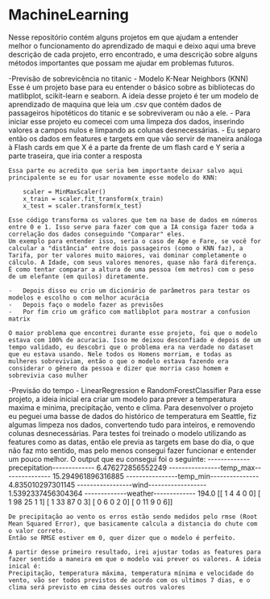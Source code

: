 # MachineLearning

Nesse repositório contém alguns projetos em que ajudam a entender melhor o funcionamento do aprendizado de maqui e deixo aqui uma breve descrição de cada projeto, erro encontrado, e uma descrição sobre alguns métodos importantes que possam me ajudar em problemas futuros.

-Previsão de sobrevicência no titanic - Modelo K-Near Neighbors (KNN)
    Esse é um projeto base para eu entender o básico sobre as bibliotecas do matlibplot, scikit-learn e seaborn.
    A ideia desse projeto é ter um modelo de aprendizado de maquina que leia um .csv que contém dados de passageiros hipotéticos do titanic e se sobreviveram ou não a ele.
    -   Para iniciar esse projeto eu comecei com uma limpeza dos dados, inserindo valores a campos nulos e limpando as colunas desnecessárias.
    -   Eu separo então os dados em features e targets em que vão servir de maneira análoga à Flash cards em que X é a parte da frente de um flash card e Y seria a parte traseira, que iria conter a resposta
    
    Essa parte eu acredito que seria bem importante deixar salvo aqui principalente se eu for usar novamente esse modelo do KNN:

        scaler = MinMaxScaler()
        x_train = scaler.fit_transform(x_train)
        x_test = scaler.transform(x_test)
         
    Esse código transforma os valores que tem na base de dados em números entre 0 e 1. Isso serve para fazer com que a IA consiga fazer toda a correlação dos dados conseguindo "Comparar" eles.
    Um exemplo para entender isso, seria o caso de Age e Fare, se você for calcular a "distância" entre dois passageiros (como o KNN faz), a Tarifa, por ter valores muito maiores, vai dominar completamente o cálculo. A Idade, com seus valores menores, quase não fará diferença. É como tentar comparar a altura de uma pessoa (em metros) com o peso de um elefante (em quilos) diretamente.

    -   Depois disso eu crio um dicionário de parâmetros para testar os modelos e escolho o com melhor acurácia
    -   Depois faço o modelo fazer as previsões
    -   Por fim crio um gráfico com matlibplot para mostrar a confusion matrix

    O maior problema que encontrei durante esse projeto, foi que o modelo estava com 100% de acuracia. Isso me deixou desconfiado e depois de um tempo validado, eu descobri que o problema era na verdade no dataset que eu estava usando. Nele todos os Homens morriam, e todas as mulheres sobreviviam, então o que o modelo estava fazendo era considerar o gênero da pessoa e dizer que morria caso homem e sobrevivia caso mulher

-Previsão do tempo - LinearRegression e RandomForestClassifier
    Para esse projeto, a ideia inicial era criar um modelo para prever a temperatura maxima e minima, precipitação, vento e clima.
    Para desenvolver o projeto eu peguei uma basse de dados do histórico de temperatura em Seattle, fiz algumas limpeza nos dados, convertendo tudo para inteiros, e removendo colunas desnecessárias.
    Para testes foi treinado o modelo utilizando as features como as datas, então ele previa as targets em base do dia, o que não faz mto sentido, mas pelo menos consegui fazer funcionar e entender um pouco melhor. O output que eu consegui foi o seguinte:
    -------------precepitation-------------
    6.476272856552249
    ----------------temp_max---------------
    15.294961896316885
    ----------------temp_min---------------
    4.835010297301145
    -----------------wind------------------
    1.5392337456304364
    -------------weather-------------
    194.0
    [[ 1  4  4  0  0]
    [ 1 98 25  1  1]
    [ 1 33 87  0  3]
    [ 0  6  0  2  0]
    [ 0 11  9  0  6]]

    De precipitação ao vento os erros estão sendo medidos pelo rmse (Root Mean Squared Error), que basicamente calcula a distancia do chute com o valor correto.
    Então se RMSE estiver em 0, quer dizer que o modelo é perfeito.

    A partir desse primeiro resultado, irei ajustar todas as features para fazer sentido a maneira em que o modelo vai prever os valores. A ideia inical é:
    Precipitação, temperatura máxima, temperatura mínima e velocidade do vento, vão ser todos previstos de acordo com os ultimos 7 dias, e o clima será previsto em cima desses outros valores
    
    